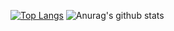 [![Top Langs](https://github-readme-stats.vercel.app/api/top-langs/?username=eeikee&show_icons=true&theme=cobalt)](https://github.com/anuraghazra/github-readme-stats)
![Anurag's github stats](https://github-readme-stats.vercel.app/api?username=eeikee&show_icons=true&theme=cobalt)
